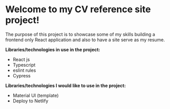 # Welcome to my CV reference site project!

The purpose of this project is to showcase some of my skills building a frontend only React application 
and also to have a site serve as my resume.

**Libraries/technologies in use in the project:**
- React js
- Typescript
- eslint rules
- Cypress

**Libraries/technologies I would like to use in the project:**
- Material UI (template)
- Deploy to Netlify
